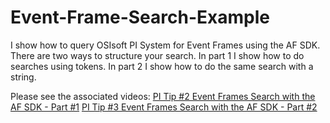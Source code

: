 # Event-Frame-Search-Example
I show how to query OSIsoft PI System for Event Frames using the AF SDK. There are two ways to structure your search. In part 1 I show how to do searches using tokens. In part 2 I show how to do the same search with a string.

Please see the associated videos:
[PI Tip #2 Event Frames Search with the AF SDK - Part #1](https://youtu.be/TDVnykkNLs4)
[PI Tip #3 Event Frames Search with the AF SDK - Part #2](https://youtu.be/7xXQ34bO8z0)

